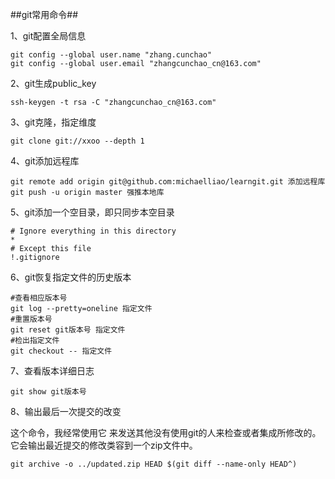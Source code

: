 ##git常用命令##

1、git配置全局信息

	git config --global user.name "zhang.cunchao"
	git config --global user.email "zhangcunchao_cn@163.com"

2、git生成public_key

	ssh-keygen -t rsa -C "zhangcunchao_cn@163.com"

3、git克隆，指定维度

	git clone git://xxoo --depth 1

4、git添加远程库

	git remote add origin git@github.com:michaelliao/learngit.git 添加远程库
	git push -u origin master 强推本地库

5、git添加一个空目录，即只同步本空目录

	# Ignore everything in this directory
	*
	# Except this file
	!.gitignore

6、git恢复指定文件的历史版本

	#查看相应版本号
	git log --pretty=oneline 指定文件
	#重置版本号
	git reset git版本号 指定文件
	#检出指定文件
	git checkout -- 指定文件

7、查看版本详细日志

	git show git版本号

8、输出最后一次提交的改变

这个命令，我经常使用它 来发送其他没有使用git的人来检查或者集成所修改的。它会输出最近提交的修改类容到一个zip文件中。

	git archive -o ../updated.zip HEAD $(git diff --name-only HEAD^)